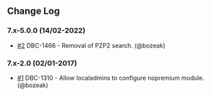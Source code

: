 ## Change Log

### 7.x-5.0.0 (14/02-2022)
- [#2](https://github.com/artesis/artesis_backend/pull/2) DBC-1466 - Removal of PZP2 search. (@bozeak)

### 7.x-2.0 (02/01-2017)
- [#1](https://github.com/artesis/artesis_backend/pull/1) DBC-1310 - Allow localadmins to configure nopremium module. (@bozeak)